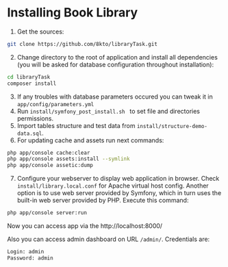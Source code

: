 # Installing Book Library


1) Get the sources:
```sh
git clone https://github.com/8kto/libraryTask.git
```

2) Change directory to the root of application and install all dependencies (you will be asked for database configuration throughout installation):
```sh
cd libraryTask
composer install
```
3) If any troubles with database parameters occured you can tweak it in ``app/config/parameters.yml``
4) Run ``install/symfony_post_install.sh `` to set file and directories permissions.
5) Import tables structure and test data from ``install/structure-demo-data.sql``.
6) For updating cache and assets run next commands:
```sh
php app/console cache:clear
php app/console assets:install --symlink
php app/console assetic:dump
```
7) Configure your webserver to display web application in browser. Check ``install/library.local.conf`` for Apache virtual host config.
Another option is to use web server provided by Symfony, which in turn uses the built-in web server provided by PHP.
Execute this command: 
```sh
php app/console server:run
``` 
Now you can access app via the http://localhost:8000/ 

Also you can access admin dashboard on URL ``/admin/``.
Credentials are:
```txt
Login: admin
Password: admin
```
 